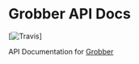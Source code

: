 # Grobber API Docs
[![Travis]]

API Documentation for [Grobber]


[grobber]: https://github.com/MyAnimeStream/grobber
[travis]: https://travis-ci.org/MyAnimeStream/grobber-api-docs